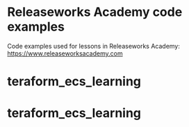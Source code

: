 # Releaseworks Academy code examples
Code examples used for lessons in Releaseworks Academy: https://www.releaseworksacademy.com
# teraform_ecs_learning
# teraform_ecs_learning
